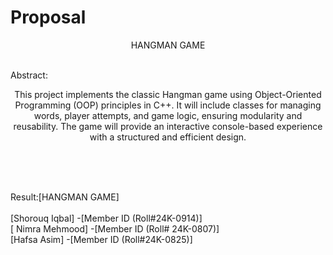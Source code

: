 # Proposal
<p align="center">HANGMAN GAME </p> <br/> 
 Abstract: <br/>
<p align="center"> This project implements the classic Hangman game using Object-Oriented Programming (OOP) principles in C++. It will include classes for managing words, player attempts, and game logic, ensuring modularity and reusability. The game will provide an interactive console-based experience with a structured and efficient design. </p><br/><br/><br/>

Result:[HANGMAN GAME]<br/><br/>
[Shorouq Iqbal]	           -[Member ID (Roll#24K-0914)]<br/>
[ Nimra Mehmood]           -[Member ID (Roll# 24K-0807)]<br/>
[Hafsa Asim]	               -[Member ID (Roll#24K-0825)]<br/>

